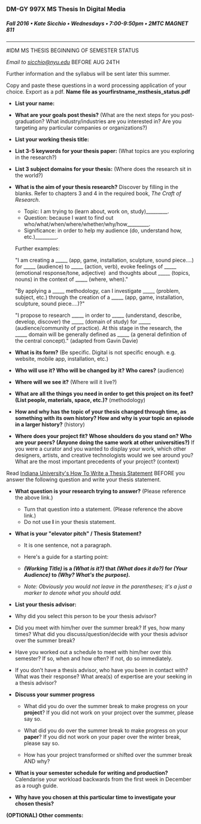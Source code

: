 ### DM-GY 997X MS Thesis In Digital Media
##### Fall 2016 • Kate Sicchio • Wednesdays • 7:00-9:50pm • 2MTC MAGNET 811 

---
#IDM MS THESIS BEGINNING OF SEMESTER STATUS 

*Email to sicchio@nyu.edu* BEFORE AUG 24TH 

Further information and the syllabus will be sent later this summer.

Copy and paste these questions in a word processing application of your choice.
Export as a pdf. **Name file as yourfirstname_msthesis_status.pdf**


* **List your name:**

* **What are your goals post thesis?** (What are the next steps for you post-graduation? What industry/industries are you interested in? Are you targeting any particular companies or organizations?)

* **List your working thesis title:**
    
* **List 3-5 keywords for your thesis paper:** (What topics are you exploring in the research?)

* **List 3 subject domains for your thesis:** (Where does the research sit in the world?) 

* **What is the aim of your thesis research?** Discover by filling in the blanks. Refer to chapters 3 and 4 in the required book, *The Craft of Research*.

    * Topic: I am trying to (learn about, work on, study)_________.
    * Question: because I want to find out who/what/when/where/whether/why/how_________.
    * Significance: in order to help my audience (do, understand how, etc.)_________. 

    Further examples:

    "I am creating a _____ (app, game, installation, sculpture, sound piece….) for _____ (audience) to _____ (action, verb), evoke feelings of _____ (emotional response/tone, adjective)  and thoughts about _____ (topics, nouns) in the context of _____ (where, when)."

    "By applying a _____ methodology, can I investigate _____ (problem, subject, etc.) through the creation of a _____ (app, game, installation, sculpture, sound piece….)?"

    "I propose to research _____ in order to _____ (understand, describe, develop, discover) the _____ (domain of study) for _____ (audience/community of practice). At this stage in the research, the _____ domain will be generally defined as _____ (a general definition of the central concept)." (adapted from Gavin Davie)

* **What is its form?** (Be specific. Digital is not specific enough. e.g. website, mobile app, installation, etc.)

* **Who will use it? Who will be changed by it? Who cares?** (audience)

* **Where will we see it?** (Where will it live?)

* **What are all the things you need in order to get this project on its feet? (List people, materials, space, etc.)?** (methodology)
 
* **How and why has the topic of your thesis changed through time, as something with its own history? How and why is your topic an episode in a larger
history?** (history)

* **Where does your project fit? Whose shoulders do you stand on? Who are your peers? (Anyone doing the same work at other universities?)** If you were a curator and you wanted to display your work, which other designers, artists, and creative technologists would we see around you? What are the most important precedents of your project? (context) 

Read [Indiana University's How To Write a Thesis Statement](http://www.indiana.edu/~wts/pamphlets/thesis_statement.shtml) BEFORE you answer the following question and write your thesis statement.

 * **What question is your research trying to answer?** (Please reference the above link.)
    

   
    * Turn that question into a statement. (Please reference the above link.)
    * Do not use **I** in your thesis statement.

 
* **What is your "elevator pitch" / Thesis Statement?**<br>


    * It is one sentence, not a paragraph.

    * Here's a guide for a starting point: 
    * ***(Working Title)* is a *(What is it?)* that *(What does it do?)* for *(Your Audience)* to *(Why? What's the purpose)*.** 

    * *Note: Obviously you would not leave in the parentheses; it's a just a marker to denote what you should add.*

* **List your thesis advisor:**

 * Why did you select this person to be your thesis advisor?

 * Did you meet with him/her over the summer break? If yes, how many times? What did you discuss/question/decide with your thesis advisor over the summer break?

 * Have you worked out a schedule to meet with him/her over this semester? If so, when and how often? If not, do so immediately.

 * If you don’t have a thesis advisor, who have you been in contact with? What was their response? What area(s) of expertise are your seeking in a thesis advisor?

* **Discuss your summer progress**
    * What did you do over the summer break to make progress on your **project**? If you did not work on your project over the summer, please say so.

    * What did you do over the summer break to make progress on your **paper**? If you did not work on your paper over the winter break, please say so.

    * How has your project transformed or shifted over the summer break AND why?

* **What is your semester schedule for writing and production?** Calendarise your
workload backwards from the first week in December as a rough guide.

* **Why have you chosen at this particular time to investigate your chosen thesis?**

**(OPTIONAL) Other comments:**
